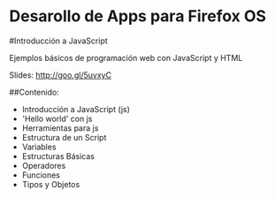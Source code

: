 Desarollo de Apps para Firefox OS
=================================

#Introducción a JavaScript

Ejemplos básicos de programación web con JavaScript y HTML

Slides: http://goo.gl/5uvxyC

##Contenido:

- Introducción a JavaScript (js)
- 'Hello world' con js
- Herramientas para js
- Estructura de un Script
- Variables
- Estructuras Básicas
- Operadores
- Funciones
- Tipos y Objetos
